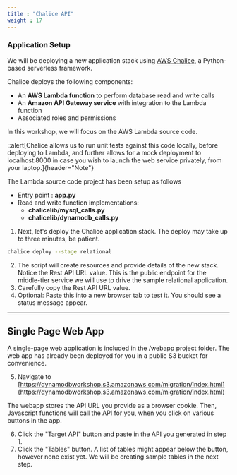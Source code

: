 ```yaml
---
title : "Chalice API"
weight : 17
---
```


### Application Setup

We will be deploying a new application stack using [AWS Chalice](https://github.com/aws/chalice),
a Python-based serverless framework. 

Chalice deploys the following components:

* An **AWS Lambda function** to perform database read and write calls
* An **Amazon API Gateway service** with integration to the Lambda function
* Associated roles and permissions

In this workshop, we will focus on the AWS Lambda source code.

::alert[Chalice allows us to run unit tests against this code locally, before deploying to Lambda, and further allows for a mock deployment to localhost:8000 in case you wish to launch the web service privately, from your laptop.]{header="Note"}

The Lambda source code project has been setup as follows
* Entry point : **app.py** 
* Read and write function implementations: 
  * **chalicelib/mysql_calls.py**
  * **chalicelib/dynamodb_calls.py**


1. Next, let's deploy the Chalice application stack.
   The deploy may take up to three minutes, be patient.

```bash
chalice deploy --stage relational
```

2. The script will create resources and provide details of the new stack. Notice the Rest API URL value.
   This is the public endpoint for the middle-tier service we will use to drive the
   sample relational application.
3. Carefully copy the Rest API URL value.
4. Optional: Paste this into a new browser tab to test it. You should see a status message appear.

---

## Single Page Web App
A single-page web application is included in the /webapp project folder.
The web app has already been deployed for you in a public S3 bucket for convenience. 

5. Navigate to [https://dynamodbworkshop.s3.amazonaws.com/migration/index.html](https://dynamodbworkshop.s3.amazonaws.com/migration/index.html)

The webapp stores the API URL you provide as a browser cookie.
    Then, Javascript functions will call the API for you, when you click on
    various buttons in the app.

6. Click the "Target API" button and paste in the API you generated in step 1.
7. Click the "Tables" button. A list of tables might appear below the button, however none exist yet.
    We will be creating sample tables in the next step. 





